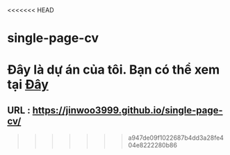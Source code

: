 <<<<<<< HEAD
# single-page-cv
Đây là dự án của tôi. Bạn có thể xem tại [Đây](https://jinwoo3999.github.io/single-page-cv/)
=======
## URL : https://jinwoo3999.github.io/single-page-cv/
>>>>>>> a947de09f1022687b4dd3a28fe404e8222280b86
